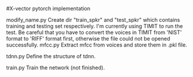 #X-vector pytorch implementation

modify_name.py
Create dir "train_spkr" and "test_spkr" which contains training and testing set respectively.
I'm currently using TIMIT to run the test. Be careful that you have to convert the voices in TIMIT from 'NIST' format to 'RIFF' format first, otherwise the file could not be opened successfully.
mfcc.py
Extract mfcc from voices and store them in .pkl file.

tdnn.py
Define the structure of tdnn.

train.py
Train the network (not finished).




